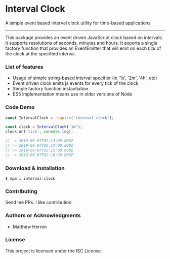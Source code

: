 Interval Clock
==============

A simple event based interval clock utility for time-based applications

* * *

This package provides an event driven JavaScript clock based on intervals.  It supports resolutions of seconds, minutes and hours.  It exports a single factory function that provides an EventEmitter that will emit on each *tick* of the clock at the specified interval.

### List of features

*   Usage of simple string-based interval specifier (ie '1s', '2m', '4h', etc)
*   Event driven clock emits js events for every tick of the clock
*   Simple factory function instantiation
*   ES5 implementation means use in older versions of Node

### Code Demo

```js
const IntervalClock = require('interval-clock');

const clock = IntervalClock('1m');
clock.on('tick', console.log);

// -> 2019-06-07T02:13:00.000Z
// -> 2019-06-07T02:14:00.000Z
// -> 2019-06-07T02:15:00.000Z
// -> 2019-06-07T02:16:00.000Z

```

### Download & Installation

```shell 
$ npm i interval-clock 
```

### Contributing

Send me PRs.  I like contribution.

### Authors or Acknowledgments

*   Matthew Herron

### License

This project is licensed under the ISC License